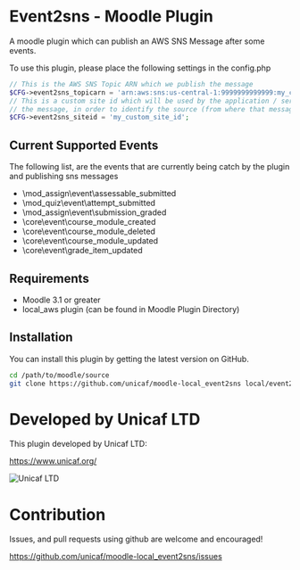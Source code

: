 # Event2sns - Moodle Plugin

A moodle plugin which can publish an AWS SNS Message after some events.

To use this plugin, please place the following settings in the config.php

```php
// This is the AWS SNS Topic ARN which we publish the message
$CFG->event2sns_topicarn = 'arn:aws:sns:us-central-1:9999999999999:my_cool_topic';
// This is a custom site id which will be used by the application / service will receive 
// the message, in order to identify the source (from where that message came)
$CFG->event2sns_siteid = 'my_custom_site_id';
``` 

## Current Supported Events
The following list, are the events that are currently being catch by the plugin and publishing 
sns messages

* \mod_assign\event\assessable_submitted
* \mod_quiz\event\attempt_submitted
* \mod_assign\event\submission_graded
* \core\event\course_module_created
* \core\event\course_module_deleted
* \core\event\course_module_updated
* \core\event\grade_item_updated 

## Requirements
*  Moodle 3.1 or greater
*  local_aws plugin (can be found in Moodle Plugin Directory)

## Installation

You can install this plugin by getting the latest version on GitHub.

```bash
cd /path/to/moodle/source
git clone https://github.com/unicaf/moodle-local_event2sns local/event2sns
```

# Developed by Unicaf LTD
This plugin developed by Unicaf LTD:

https://www.unicaf.org/

![Unicaf LTD](/pix/unicaf-logo.png?raw=true)


# Contribution
Issues, and pull requests using github are welcome and encouraged! 

https://github.com/unicaf/moodle-local_event2sns/issues
